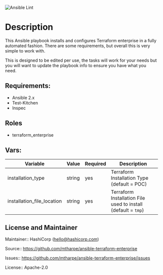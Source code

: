 ![Ansible Lint](https://github.com/mtharpe/ansible-terraform-enterprise/workflows/Ansible%20Lint/badge.svg)

#  Description

This Ansible playbook installs and configures Terraform enterprise in a fully automated fashion. There are some requirements, but overall this is very simple to work with.

This is designed to be edited per use, the tasks will work for your needs but you will want to update the playbook info to ensure you have what you need.

## Requirements:

- Ansible 2.x
- Test-Kitchen
- Inspec

## Roles

- terraform_enterprise
  
## Vars:

|Variable|Value|Required|Description|
|---|---|---|---|
|installation_type|string|yes|Terraform Installation Type (default = POC)|
|installation_file_location|string|yes|Terraform Installation File used to install (default = `tmp`)|

## License and Maintainer

Maintainer:: HashiCorp (<hello@hashicorp.com>)

Source:: https://github.com/mtharpe/ansible-terraform-enterprise

Issues:: https://github.com/mtharpe/ansible-terraform-enterprise/issues

License:: Apache-2.0

